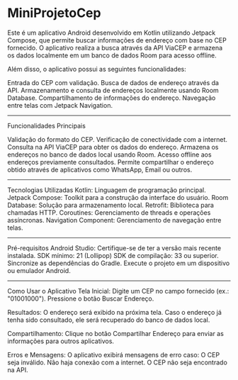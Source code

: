 # MiniProjetoCep
Este é um aplicativo Android desenvolvido em Kotlin utilizando Jetpack Compose, que permite buscar informações de endereço com base no CEP fornecido. O aplicativo realiza a busca através da API ViaCEP e armazena os dados localmente em um banco de dados Room para acesso offline.

Além disso, o aplicativo possui as seguintes funcionalidades:

Entrada do CEP com validação.
Busca de dados de endereço através da API.
Armazenamento e consulta de endereços localmente usando Room Database.
Compartilhamento de informações do endereço.
Navegação entre telas com Jetpack Navigation.

----------------------------------------------------------------------
Funcionalidades Principais

Validação do formato do CEP.
Verificação de conectividade com a internet.
Consulta na API ViaCEP para obter os dados do endereço.
Armazena os endereços no banco de dados local usando Room.
Acesso offline aos endereços previamente consultados.
Permite compartilhar o endereço obtido através de aplicativos como WhatsApp, Email ou outros.

-------------------------------------------------------------------------
Tecnologias Utilizadas
Kotlin: Linguagem de programação principal.
Jetpack Compose: Toolkit para a construção da interface do usuário.
Room Database: Solução para armazenamento local.
Retrofit: Biblioteca para chamadas HTTP.
Coroutines: Gerenciamento de threads e operações assíncronas.
Navigation Component: Gerenciamento de navegação entre telas.

--------------------------------------------------------------------------
Pré-requisitos
Android Studio: Certifique-se de ter a versão mais recente instalada.
SDK mínimo: 21 (Lollipop)
SDK de compilação: 33 ou superior.
Sincronize as dependências do Gradle.
Execute o projeto em um dispositivo ou emulador Android.

--------------------------------------------------------------------------

Como Usar o Aplicativo
Tela Inicial:
Digite um CEP no campo fornecido (ex.: "01001000").
Pressione o botão Buscar Endereço.

Resultados:
O endereço será exibido na próxima tela.
Caso o endereço já tenha sido consultado, ele será recuperado do banco de dados local.

Compartilhamento:
Clique no botão Compartilhar Endereço para enviar as informações para outros aplicativos.

Erros e Mensagens:
O aplicativo exibirá mensagens de erro caso:
O CEP seja inválido.
Não haja conexão com a internet.
O CEP não seja encontrado na API.

